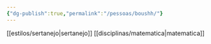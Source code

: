 ```yaml
---
{"dg-publish":true,"permalink":"/pessoas/boushh/"}
---
```


 [[estilos/sertanejo\|sertanejo]] [[disciplinas/matematica\|matematica]]